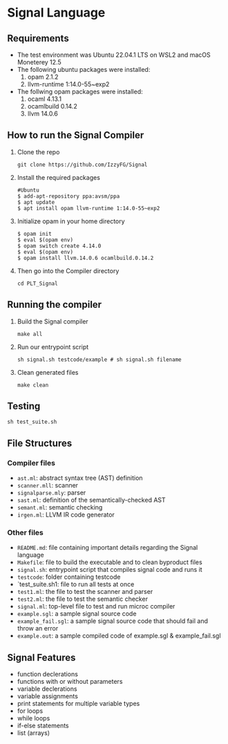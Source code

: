 # Signal Language

## Requirements

- The test environment was Ubuntu 22.04.1 LTS on WSL2 and macOS Moneterey 12.5
- The following ubuntu packages were installed:
  1. opam 2.1.2
  2. llvm-runtime 1:14.0-55~exp2
- The follwing opam packages were installed:
  1. ocaml 4.13.1
  2. ocamlbuild 0.14.2
  3. llvm 14.0.6

## How to run the Signal Compiler

1. Clone the repo

    ```console
    git clone https://github.com/IzzyFG/Signal
    ```

2. Install the required packages

    ```console
    #Ubuntu
    $ add-apt-repository ppa:avsm/ppa
    $ apt update
    $ apt install opam llvm-runtime 1:14.0-55~exp2 
    ```

3. Initialize opam in your home directory
  
    ```console
    $ opam init
    $ eval $(opam env)
    $ opam switch create 4.14.0
    $ eval $(opam env)
    $ opam install llvm.14.0.6 ocamlbuild.0.14.2
    ```

4. Then go into the Compiler directory

    ```console
    cd PLT_Signal
    ```

## Running the compiler

1. Build the Signal compiler

    ```console
    make all
    ```

2. Run our entrypoint script

    ```console
    sh signal.sh testcode/example # sh signal.sh filename
    ```

3. Clean generated files

    ```console
    make clean
    ```

## Testing

```console
sh test_suite.sh
```

## File Structures

### Compiler files

- `ast.ml`: abstract syntax tree (AST) definition
- `scanner.mll`: scanner
- `signalparse.mly`: parser
- `sast.ml`: definition of the semantically-checked AST
- `semant.ml`: semantic checking
- `irgen.ml`: LLVM IR code generator

### Other files

- `README.md`: file containing important details regarding the Signal language
- `Makefile`: file to build the executable and to clean byproduct files
- `signal.sh`: entrypoint script that compiles signal code and runs it
- `testcode`: folder containing testcode
- `test_suite.sh1: file to run all tests at once
- `test1.ml`: the file to test the scanner and parser
- `test2.ml`: the file to test the semantic checker
- `signal.ml`: top-level file to test and run microc compiler
- `example.sgl`: a sample signal source code
- `example_fail.sgl`: a sample signal source code that should fail and throw an error
- `example.out`: a sample compiled code of example.sgl & example_fail.sgl

## Signal Features

- function declerations
- functions with or without parameters
- variable declerations
- variable assignments
- print statements for multiple variable types
- for loops
- while loops
- if-else statements
- list (arrays)
